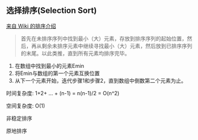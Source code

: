 ## 选择排序(Selection Sort)



[来自 Wiki 的排序介绍](https://zh.wikipedia.org/wiki/%E9%80%89%E6%8B%A9%E6%8E%92%E5%BA%8F)

> 首先在未排序序列中找到最小（大）元素，存放到排序序列的起始位置，然后，再从剩余未排序元素中继续寻找最小（大）元素，然后放到已排序序列的末尾。以此类推，直到所有元素均排序完毕。

1. 在数组中找到最小的元素Emin
2. 将Emin与数组的第一个元素互换位置
3. 从下一个元素开始，迭代步骤1和步骤2，直到数组中倒数第二个元素为止。



时间复杂度: 1+2+ ... + (n-1) = n(n-1)/2 = O(n^2)

空间复杂度: O(1)

非稳定排序

原地排序
